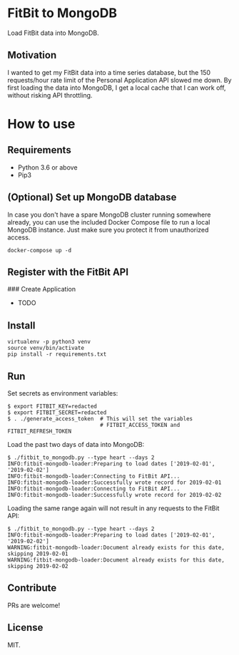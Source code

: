 # FitBit to MongoDB

Load FitBit data into MongoDB.

## Motivation

I wanted to get my FitBit data into a time series database, but the 150 requests/hour rate limit of the Personal Application API slowed me down. By first loading the data into MongoDB, I get a local cache that I can work off, without risking API throttling.

# How to use

## Requirements

* Python 3.6 or above
* Pip3

## (Optional) Set up MongoDB database

In case you don't have a spare MongoDB cluster running somewhere already, you can use the included Docker Compose file to run a local MongoDB instance. Just make sure you protect it from unauthorized access.

```
docker-compose up -d
```

## Register with the FitBit API

### Create Application

* TODO

## Install

```
virtualenv -p python3 venv
source venv/bin/activate
pip install -r requirements.txt
```


## Run

Set secrets as environment variables:

```
$ export FITBIT_KEY=redacted
$ export FITBIT_SECRET=redacted
$ . ./generate_access_token  # This will set the variables
                             # FITBIT_ACCESS_TOKEN and FITBIT_REFRESH_TOKEN
```

Load the past two days of data into MongoDB:

```
$ ./fitbit_to_mongodb.py --type heart --days 2
INFO:fitbit-mongodb-loader:Preparing to load dates ['2019-02-01', '2019-02-02']
INFO:fitbit-mongodb-loader:Connecting to FitBit API...
INFO:fitbit-mongodb-loader:Successfully wrote record for 2019-02-01
INFO:fitbit-mongodb-loader:Connecting to FitBit API...
INFO:fitbit-mongodb-loader:Successfully wrote record for 2019-02-02
```

Loading the same range again will not result in any requests to the FitBit API:

```
$ ./fitbit_to_mongodb.py --type heart --days 2
INFO:fitbit-mongodb-loader:Preparing to load dates ['2019-02-01', '2019-02-02']
WARNING:fitbit-mongodb-loader:Document already exists for this date, skipping 2019-02-01
WARNING:fitbit-mongodb-loader:Document already exists for this date, skipping 2019-02-02
```

## Contribute

PRs are welcome!

## License

MIT.
